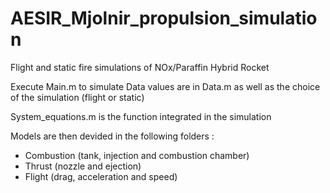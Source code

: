 # AESIR_Mjolnir_propulsion_simulation
Flight and static fire simulations of NOx/Paraffin Hybrid Rocket

Execute Main.m to simulate
Data values are in Data.m as well as the choice of the simulation (flight or static)

System_equations.m is the function integrated in the simulation

Models are then devided in the following folders :
* Combustion (tank, injection and combustion chamber)
* Thrust (nozzle and ejection)
* Flight (drag, acceleration and speed)
